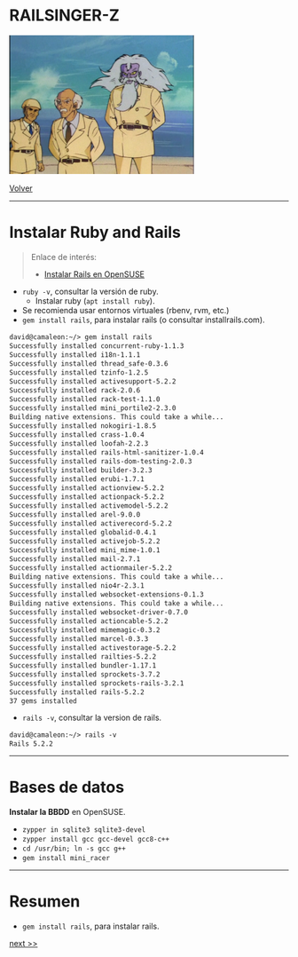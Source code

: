 
# RAILSINGER-Z

![](images/cientificos.png)

[Volver](README.md)

---

# Instalar Ruby and Rails

> Enlace de interés:
> * [Instalar Rails en OpenSUSE](../ruby/rails-opensuse.md)

* `ruby -v`, consultar la versión de ruby.
    * Instalar ruby (`apt install ruby`).
* Se recomienda usar entornos virtuales (rbenv, rvm, etc.)
* `gem install rails`, para instalar rails (o consultar installrails.com).

```
david@camaleon:~/> gem install rails
Successfully installed concurrent-ruby-1.1.3
Successfully installed i18n-1.1.1
Successfully installed thread_safe-0.3.6
Successfully installed tzinfo-1.2.5
Successfully installed activesupport-5.2.2
Successfully installed rack-2.0.6
Successfully installed rack-test-1.1.0
Successfully installed mini_portile2-2.3.0
Building native extensions. This could take a while...
Successfully installed nokogiri-1.8.5
Successfully installed crass-1.0.4
Successfully installed loofah-2.2.3
Successfully installed rails-html-sanitizer-1.0.4
Successfully installed rails-dom-testing-2.0.3
Successfully installed builder-3.2.3
Successfully installed erubi-1.7.1
Successfully installed actionview-5.2.2
Successfully installed actionpack-5.2.2
Successfully installed activemodel-5.2.2
Successfully installed arel-9.0.0
Successfully installed activerecord-5.2.2
Successfully installed globalid-0.4.1
Successfully installed activejob-5.2.2
Successfully installed mini_mime-1.0.1
Successfully installed mail-2.7.1
Successfully installed actionmailer-5.2.2
Building native extensions. This could take a while...
Successfully installed nio4r-2.3.1
Successfully installed websocket-extensions-0.1.3
Building native extensions. This could take a while...
Successfully installed websocket-driver-0.7.0
Successfully installed actioncable-5.2.2
Successfully installed mimemagic-0.3.2
Successfully installed marcel-0.3.3
Successfully installed activestorage-5.2.2
Successfully installed railties-5.2.2
Successfully installed bundler-1.17.1
Successfully installed sprockets-3.7.2
Successfully installed sprockets-rails-3.2.1
Successfully installed rails-5.2.2
37 gems installed
```

* `rails -v`, consultar la version de rails.

```
david@camaleon:~/> rails -v
Rails 5.2.2
```
---

# Bases de datos

**Instalar la BBDD** en OpenSUSE.
* `zypper in sqlite3 sqlite3-devel`
* `zypper install gcc gcc-devel gcc8-c++ `
* `cd /usr/bin; ln -s gcc g++`
* `gem install mini_racer`

---

# Resumen

* `gem install rails`, para instalar rails.

[next >>](01-rbenv-rails.md)
